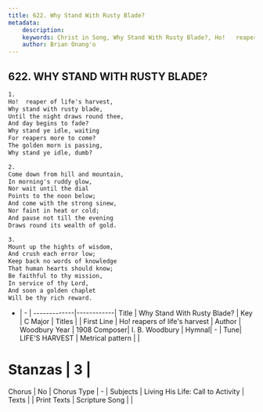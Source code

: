 ```yaml
---
title: 622. Why Stand With Rusty Blade?
metadata:
    description: 
    keywords: Christ in Song, Why Stand With Rusty Blade?, Ho!   reapers of life&#039;s harvest , 
    author: Brian Onang'o
---
```



## 622. WHY STAND WITH RUSTY BLADE?

```txt
1.
Ho!  reaper of life's harvest,
Why stand with rusty blade,
Until the night draws round thee,
And day begins to fade?
Why stand ye idle, waiting
For reapers more to come?
The golden morn is passing,
Why stand ye idle, dumb?

2.
Come down from hill and mountain,
In morning's ruddy glow,
Nor wait until the dial
Points to the noon below;
And come with the strong sinew,
Nor faint in heat or cold;
And pause not till the evening
Draws round its wealth of gold.

3.
Mount up the hights of wisdom,
And crush each error low;
Keep back no words of knowledge
That human hearts should know;
Be faithful to thy mission,
In service of thy Lord,
And soon a golden chaplet
Will be thy rich reward.

```

- |   -  |
-------------|------------|
Title | Why Stand With Rusty Blade? |
Key | C Major |
Titles |  |
First Line | Ho!   reapers of life&#039;s harvest  |
Author | Woodbury
Year | 1908
Composer| I. B. Woodbury |
Hymnal|  - |
Tune| LIFE&#039;S HARVEST |
Metrical pattern | |
# Stanzas | 3 |
Chorus | No |
Chorus Type | - |
Subjects | Living His Life: Call to Activity |
Texts |  |
Print Texts | 
Scripture Song |  |
  

